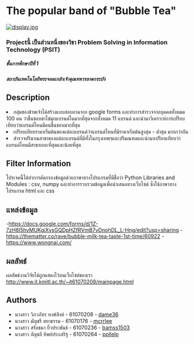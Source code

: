 # The popular band of "Bubble Tea"
[![display.jpg](https://i.postimg.cc/h4QHLDn8/display.jpg)](https://postimg.cc/V51G1cd5)

### Projectนี้ เป็นส่วนหนึ่งของวิชา Problem Solving in Information Technology (PSIT)
##### ชั้นการศึกษาปีที่ 1
##### สถาบันเทคโนโลยีพระจอมเกล้าเจ้าคุณทหารลาดกระบัง



## Description
<li>กลุ่มของข้าพเจ้าได้สร้างแบบสอบถามจาก google forms และทำการสำรวจจากบุคคลทั้งหมด 100 คน ว่าชื่นชอบชาไข่มุกแบรนด์ใดมากที่สุดจากทั้งหมด 11 แบรนด์ และนำมาวิเคราะห์การเปรียบเทียบว่าแบรนด์ไหนมีคนชื่นชอบมากที่สุด</li>
<li>เปรียบเทียบราคาเริ่มต้นของแต่ละแบรนด์ว่าแบรนด์ไหนที่มีราคาเริ่มต้นสูงสุด - ต่ำสุด มากกว่ากัน</li> 
<li>สำรวจปริมาณสาขาของแต่ละแบรนด์ที่มีทั้งในกรุงเทพฯและปริมณฑลและนำมาเปรียบเทียบว่าแบรนด์ไหนมีสาขาเยอะที่สุดและน้อยที่สุด</li>

## Filter Information
โปรเจคนี้ได้ทำการคัดกรองข้อมูลด้วยภาษาทางโปรแกรมที่มีชื่อว่า Python Libraries and Modules : csv, numpy และทำการรวบรวมข้อมูลเพื่อนำเสนอทางเว็บไซต์ ซึ่งใช้ภาษาทางโปรแกรม html และ css

## แหล่งข้อมูล
-https://docs.google.com/forms/d/1Z-7zH8I5hvMUKgiXvsGQDpHZfRVmB7vDnohDL_L-Hng/edit?usp=sharing
-https://thematter.co/rave/bubble-milk-tea-taste-1st-time/60922
-https://www.wongnai.com/



## ผลลัพธ์
ผลลัพธ์งานวิจัยได้ถูกแสดงไว้บนเว็บไซต์ของเรา http://www.it.kmitl.ac.th/~it61070208/mainpage.html

## Authors
* นางสาว วิภวภัทร หงษ์สิงห์ - 61070208 - [dame36](https://github.com/dame36)
* นางสาว มัญชรี ทยาธรรม - 61070176 - [mcrrlee](https://github.com/mcrrlee)
* นางสาว สรัลชนา ยิ้วประพันธ์ - 61070236 - [bamss1503](https://github.com/bamss1503)
* นางสาว อัญชลี ทิพย์ประเสริฐ - 61070264 - [ppllelp](https://github.com/ppllelp)

